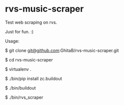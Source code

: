 # rvs-music-scraper
Test web scraping on rvs.

Just for fun. :)

Usage:

$ git clone git@github.com:GhitaB/rvs-music-scraper.git

$ cd rvs-music-scraper

$ virtualenv .

$ ./bin/pip install zc.buildout

$ ./bin/buildout

$ ./bin/rvs_scraper
